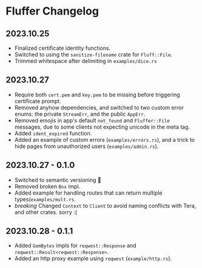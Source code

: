 # Fluffer Changelog

## 2023.10.25
* Finalized certificate identity functions.
* Switched to using the `sanitize-filename` crate for `Fluff::File`.
* Trimmed whitespace after delimiting in `examples/dice.rs`

## 2023.10.27
* Require both `cert.pem` and `key.pem` to be missing before triggering
  certificate prompt.
* Removed anyhow dependencies, and switched to two custom error enums: the
  private `StreamErr`, and the public `AppErr`.
* Removed emojis in app's default `not_found` and `Fluffer::File` messages, due
  to some clients not expecting unicode in the meta tag.
* Added `ident_expired` function.
* Added an example of custom errors (`examples/errors.rs`), and a trick to hide
  pages from unauthorized users (`examples/admin.rs`).

## 2023.10.27 - 0.1.0
* Switched to semantic versioning 🤦
* Removed broken `Box` impl.
* Added example for handling routes that can return multiple
  types(`examples/mult.rs`.
* *breaking* Changed `Context` to `Client` to avoid naming conflicts with
  Tera, and other crates. sorry :(

## 2023.10.28 - 0.1.1
* Added `GemBytes` impls for `reqwest::Response` and
  `reqwest::Result<reqwest::Response>`.
* Added an http proxy example using `reqwest` (`example/http.rs`).
